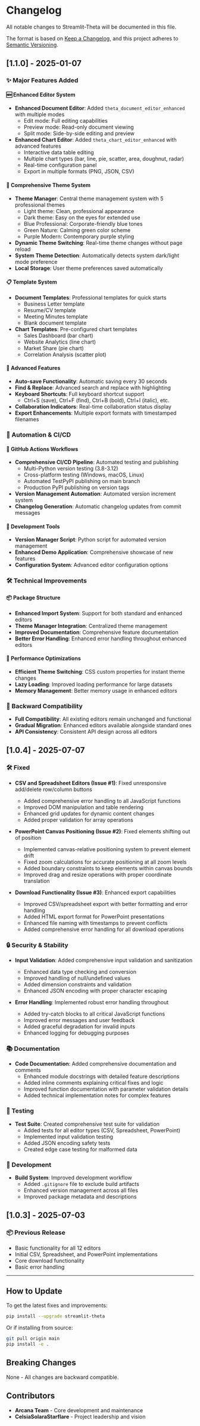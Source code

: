 # Changelog

All notable changes to Streamlit-Theta will be documented in this file.

The format is based on [Keep a Changelog](https://keepachangelog.com/en/1.0.0/),
and this project adheres to [Semantic Versioning](https://semver.org/spec/v2.0.0.html).

## [1.1.0] - 2025-01-07

### ✨ Major Features Added

#### 🆕 Enhanced Editor System
- **Enhanced Document Editor**: Added `theta_document_editor_enhanced` with multiple modes
  - Edit mode: Full editing capabilities
  - Preview mode: Read-only document viewing
  - Split mode: Side-by-side editing and preview
- **Enhanced Chart Editor**: Added `theta_chart_editor_enhanced` with advanced features
  - Interactive data table editing
  - Multiple chart types (bar, line, pie, scatter, area, doughnut, radar)
  - Real-time configuration panel
  - Export in multiple formats (PNG, JSON, CSV)

#### 🎨 Comprehensive Theme System
- **Theme Manager**: Central theme management system with 5 professional themes
  - Light theme: Clean, professional appearance
  - Dark theme: Easy on the eyes for extended use
  - Blue Professional: Corporate-friendly blue tones
  - Green Nature: Calming green color scheme
  - Purple Modern: Contemporary purple styling
- **Dynamic Theme Switching**: Real-time theme changes without page reload
- **System Theme Detection**: Automatically detects system dark/light mode preference
- **Local Storage**: User theme preferences saved automatically

#### 📋 Template System
- **Document Templates**: Professional templates for quick starts
  - Business Letter template
  - Resume/CV template
  - Meeting Minutes template
  - Blank document template
- **Chart Templates**: Pre-configured chart templates
  - Sales Dashboard (bar chart)
  - Website Analytics (line chart)
  - Market Share (pie chart)
  - Correlation Analysis (scatter plot)

#### 💾 Advanced Features
- **Auto-save Functionality**: Automatic saving every 30 seconds
- **Find & Replace**: Advanced search and replace with highlighting
- **Keyboard Shortcuts**: Full keyboard shortcut support
  - Ctrl+S (save), Ctrl+F (find), Ctrl+B (bold), Ctrl+I (italic), etc.
- **Collaboration Indicators**: Real-time collaboration status display
- **Export Enhancements**: Multiple export formats with timestamped filenames

### 🤖 Automation & CI/CD

#### 🚀 GitHub Actions Workflows
- **Comprehensive CI/CD Pipeline**: Automated testing and publishing
  - Multi-Python version testing (3.8-3.12)
  - Cross-platform testing (Windows, macOS, Linux)
  - Automated TestPyPI publishing on main branch
  - Production PyPI publishing on version tags
- **Version Management Automation**: Automated version increment system
- **Changelog Generation**: Automatic changelog updates from commit messages

#### 🔧 Development Tools
- **Version Manager Script**: Python script for automated version management
- **Enhanced Demo Application**: Comprehensive showcase of new features
- **Configuration System**: Advanced editor configuration options

### 🛠️ Technical Improvements

#### 📦 Package Structure
- **Enhanced Import System**: Support for both standard and enhanced editors
- **Theme Manager Integration**: Centralized theme management
- **Improved Documentation**: Comprehensive feature documentation
- **Better Error Handling**: Enhanced error handling throughout enhanced editors

#### 🎯 Performance Optimizations
- **Efficient Theme Switching**: CSS custom properties for instant theme changes
- **Lazy Loading**: Improved loading performance for large datasets
- **Memory Management**: Better memory usage in enhanced editors

### 🔄 Backward Compatibility
- **Full Compatibility**: All existing editors remain unchanged and functional
- **Gradual Migration**: Enhanced editors available alongside standard ones
- **API Consistency**: Consistent API design across all editors

## [1.0.4] - 2025-07-07

### 🛠️ Fixed
- **CSV and Spreadsheet Editors (Issue #1)**: Fixed unresponsive add/delete row/column buttons
  - Added comprehensive error handling to all JavaScript functions
  - Improved DOM manipulation and table rendering
  - Enhanced grid updates for dynamic content changes
  - Added proper validation for array operations

- **PowerPoint Canvas Positioning (Issue #2)**: Fixed elements shifting out of position
  - Implemented canvas-relative positioning system to prevent element drift
  - Fixed zoom calculations for accurate positioning at all zoom levels
  - Added boundary constraints to keep elements within canvas bounds
  - Improved drag and resize operations with proper coordinate translation

- **Download Functionality (Issue #3)**: Enhanced export capabilities
  - Improved CSV/spreadsheet export with better formatting and error handling
  - Added HTML export format for PowerPoint presentations
  - Enhanced file naming with timestamps to prevent conflicts
  - Added comprehensive error handling for all download operations

### 🔒 Security & Stability
- **Input Validation**: Added comprehensive input validation and sanitization
  - Enhanced data type checking and conversion
  - Improved handling of null/undefined values
  - Added dimension constraints and validation
  - Enhanced JSON encoding with proper character escaping

- **Error Handling**: Implemented robust error handling throughout
  - Added try-catch blocks to all critical JavaScript functions
  - Improved error messages and user feedback
  - Added graceful degradation for invalid inputs
  - Enhanced logging for debugging purposes

### 📚 Documentation
- **Code Documentation**: Added comprehensive documentation and comments
  - Enhanced module docstrings with detailed feature descriptions
  - Added inline comments explaining critical fixes and logic
  - Improved function documentation with parameter validation details
  - Added technical implementation notes for complex features

### 🧪 Testing
- **Test Suite**: Created comprehensive test suite for validation
  - Added tests for all editor types (CSV, Spreadsheet, PowerPoint)
  - Implemented input validation testing
  - Added JSON encoding safety tests
  - Created edge case testing for malformed data

### 🔧 Development
- **Build System**: Improved development workflow
  - Added `.gitignore` file to exclude build artifacts
  - Enhanced version management across all files
  - Improved package metadata and descriptions

## [1.0.3] - 2025-07-03

### 📦 Previous Release
- Basic functionality for all 12 editors
- Initial CSV, Spreadsheet, and PowerPoint implementations
- Core download functionality
- Basic error handling

---

## How to Update

To get the latest fixes and improvements:

```bash
pip install --upgrade streamlit-theta
```

Or if installing from source:

```bash
git pull origin main
pip install -e .
```

## Breaking Changes

None - All changes are backward compatible.

## Contributors

- **Arcana Team** - Core development and maintenance
- **CelsiaSolaraStarflare** - Project leadership and vision